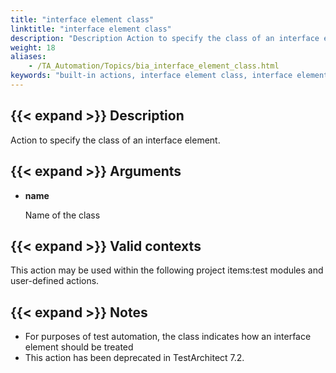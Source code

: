 ```yaml
--- 
title: "interface element class"
linktitle: "interface element class"
description: "Description Action to specify the class of an interface element. Arguments name Name of the class Valid contexts This action may be used within the following project items: test modules and ..."
weight: 18
aliases: 
    - /TA_Automation/Topics/bia_interface_element_class.html
keywords: "built-in actions, interface element class, interface element class (action)"
---
```


## {{< expand >}} Description

Action to specify the class of an interface element.

## {{< expand >}} Arguments

-   **name**

    Name of the class


## {{< expand >}} Valid contexts

This action may be used within the following project items:test modules and user-defined actions.

## {{< expand >}} Notes

-   For purposes of test automation, the class indicates how an interface element should be treated
-   This action has been deprecated in TestArchitect 7.2.




